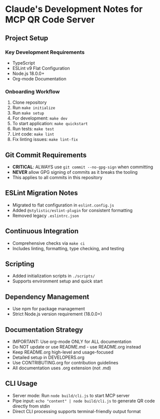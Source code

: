 # Claude's Development Notes for MCP QR Code Server

## Project Setup

### Key Development Requirements
- TypeScript
- ESLint v9 Flat Configuration
- Node.js 18.0.0+
- Org-mode Documentation

### Onboarding Workflow
1. Clone repository
2. Run `make initialize`
3. Run `make setup`
4. For development: `make dev`
5. To start application: `make quickstart`
6. Run tests: `make test`
7. Lint code: `make lint`
8. Fix linting issues: `make lint-fix`

## Git Commit Requirements
- **CRITICAL**: ALWAYS use `git commit --no-gpg-sign` when committing
- **NEVER** allow GPG signing of commits as it breaks the tooling
- This applies to all commits in this repository

## ESLint Migration Notes
- Migrated to flat configuration in `eslint.config.js`
- Added `@stylistic/eslint-plugin` for consistent formatting
- Removed legacy `.eslintrc.json`

## Continuous Integration
- Comprehensive checks via `make ci`
- Includes linting, formatting, type checking, and testing

## Scripting
- Added initialization scripts in `./scripts/`
- Supports environment setup and quick start

## Dependency Management
- Use npm for package management
- Strict Node.js version requirement (18.0.0+)

## Documentation Strategy
- IMPORTANT: Use org-mode ONLY for ALL documentation
- Do NOT update or use README.md - use README.org instead
- Keep README.org high-level and usage-focused
- Detailed setup in DEVELOPERS.org
- Use CONTRIBUTING.org for contribution guidelines
- All documentation uses .org extension (not .md)

## CLI Usage
- Server mode: Run `node build/cli.js` to start MCP server
- Pipe input: `echo "content" | node build/cli.js` to generate QR code directly from stdin
- Direct CLI processing supports terminal-friendly output format
